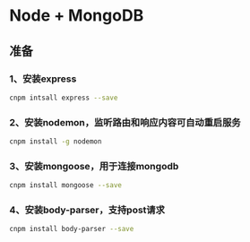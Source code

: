 # Node + MongoDB
## 准备
### 1、安装express
```bash
cnpm intsall express --save
```
### 2、安装nodemon，监听路由和响应内容可自动重启服务
```bash
cnpm install -g nodemon
```
### 3、安装mongoose，用于连接mongodb
```bash
cnpm install mongoose --save
```
### 4、安装body-parser，支持post请求
```bash
cnpm install body-parser --save
```